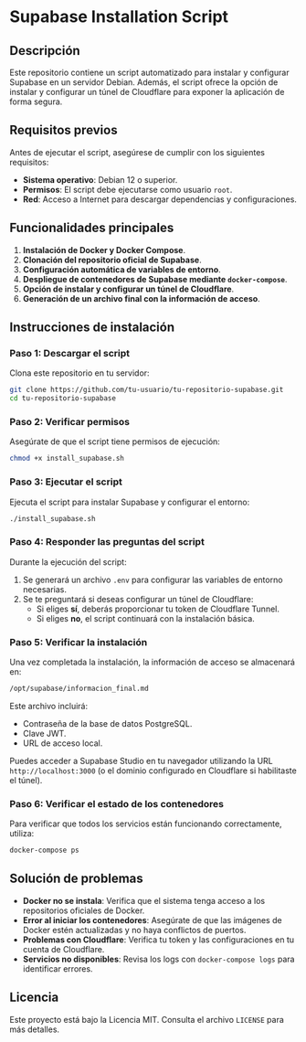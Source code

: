 # Supabase Installation Script

## Descripción
Este repositorio contiene un script automatizado para instalar y configurar Supabase en un servidor Debian. Además, el script ofrece la opción de instalar y configurar un túnel de Cloudflare para exponer la aplicación de forma segura.

## Requisitos previos

Antes de ejecutar el script, asegúrese de cumplir con los siguientes requisitos:

- **Sistema operativo**: Debian 12 o superior.
- **Permisos**: El script debe ejecutarse como usuario `root`.
- **Red**: Acceso a Internet para descargar dependencias y configuraciones.

## Funcionalidades principales

1. **Instalación de Docker y Docker Compose**.
2. **Clonación del repositorio oficial de Supabase**.
3. **Configuración automática de variables de entorno**.
4. **Despliegue de contenedores de Supabase mediante `docker-compose`**.
5. **Opción de instalar y configurar un túnel de Cloudflare**.
6. **Generación de un archivo final con la información de acceso**.

## Instrucciones de instalación

### Paso 1: Descargar el script

Clona este repositorio en tu servidor:

```bash
git clone https://github.com/tu-usuario/tu-repositorio-supabase.git
cd tu-repositorio-supabase
```

### Paso 2: Verificar permisos

Asegúrate de que el script tiene permisos de ejecución:

```bash
chmod +x install_supabase.sh
```

### Paso 3: Ejecutar el script

Ejecuta el script para instalar Supabase y configurar el entorno:

```bash
./install_supabase.sh
```

### Paso 4: Responder las preguntas del script

Durante la ejecución del script:
1. Se generará un archivo `.env` para configurar las variables de entorno necesarias.
2. Se te preguntará si deseas configurar un túnel de Cloudflare:
   - Si eliges **sí**, deberás proporcionar tu token de Cloudflare Tunnel.
   - Si eliges **no**, el script continuará con la instalación básica.

### Paso 5: Verificar la instalación

Una vez completada la instalación, la información de acceso se almacenará en:

```bash
/opt/supabase/informacion_final.md
```

Este archivo incluirá:
- Contraseña de la base de datos PostgreSQL.
- Clave JWT.
- URL de acceso local.

Puedes acceder a Supabase Studio en tu navegador utilizando la URL `http://localhost:3000` (o el dominio configurado en Cloudflare si habilitaste el túnel).

### Paso 6: Verificar el estado de los contenedores

Para verificar que todos los servicios están funcionando correctamente, utiliza:

```bash
docker-compose ps
```

## Solución de problemas

- **Docker no se instala**: Verifica que el sistema tenga acceso a los repositorios oficiales de Docker.
- **Error al iniciar los contenedores**: Asegúrate de que las imágenes de Docker estén actualizadas y no haya conflictos de puertos.
- **Problemas con Cloudflare**: Verifica tu token y las configuraciones en tu cuenta de Cloudflare.
- **Servicios no disponibles**: Revisa los logs con `docker-compose logs` para identificar errores.

## Licencia
Este proyecto está bajo la Licencia MIT. Consulta el archivo `LICENSE` para más detalles.


